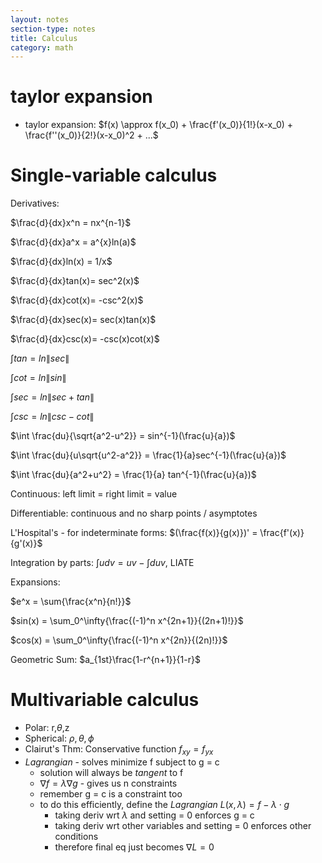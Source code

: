 ```yaml
---
layout: notes
section-type: notes
title: Calculus
category: math
---
```


# taylor expansion
- taylor expansion: $f(x) \approx f(x_0) + \frac{f'(x_0)}{1!}(x-x_0) + \frac{f''(x_0)}{2!}(x-x_0)^2 + ...$


# Single-variable calculus
Derivatives:

$\frac{d}{dx}x^n = nx^{n-1}$

$\frac{d}{dx}a^x = a^{x}ln(a)$

$\frac{d}{dx}ln(x) = 1/x$

$\frac{d}{dx}tan(x)= sec^2(x)$

$\frac{d}{dx}cot(x)= -csc^2(x)$

$\frac{d}{dx}sec(x)= sec(x)tan(x)$

$\frac{d}{dx}csc(x)= -csc(x)cot(x)$

$\int tan = ln\|sec\|$

$\int cot = ln\|sin\|$

$\int sec = ln\|sec+tan\|$

$\int csc = ln\|csc-cot\|$

$\int \frac{du}{\sqrt{a^2-u^2}} = sin^{-1}(\frac{u}{a})$

$\int \frac{du}{u\sqrt{u^2-a^2}} = \frac{1}{a}sec^{-1}(\frac{u}{a})$

$\int \frac{du}{a^2+u^2} = \frac{1}{a} tan^{-1}(\frac{u}{a})$

Continuous: left limit = right limit = value

Differentiable: continuous and no sharp points / asymptotes

L'Hospital's - for indeterminate forms: $(\frac{f(x)}{g(x)})' = \frac{f'(x)}{g'(x)}$

Integration by parts: $\int{udv}=uv-\int{duv}$, LIATE

Expansions:

$e^x = \sum{\frac{x^n}{n!}}$

$sin(x) = \sum_0^\infty{\frac{(-1)^n x^{2n+1}}{(2n+1)!}}$

$cos(x) = \sum_0^\infty{\frac{(-1)^n x^{2n}}{(2n)!}}$

Geometric Sum: $a_{1st}\frac{1-r^{n+1}}{1-r}$

# Multivariable calculus
- Polar: r,$\theta$,z
- Spherical: $\rho,\theta,\phi$
- Clairut's Thm: Conservative function $f_{xy}=f_{yx}$
- *Lagrangian* - solves minimize f subject to g = c
	- solution will always be *tangent* to f
	- $\nabla f = \lambda \nabla g$ - gives us n constraints
	- remember g = c is a constraint too
	- to do this efficiently, define the *Lagrangian* $L(x, \lambda) = f - \lambda \cdot g$
		- taking deriv wrt $\lambda$ and setting = 0 enforces g = c 
		- taking deriv wrt other variables and setting = 0 enforces other conditions
		- therefore final eq just becomes $\nabla L = 0$